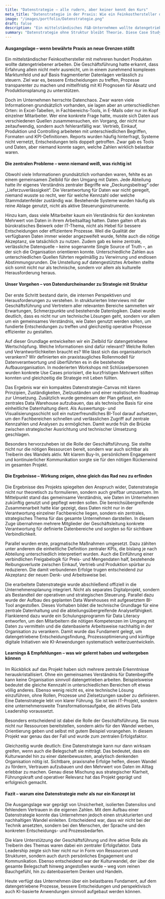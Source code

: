 ```yaml
---
title: "Datenstrategie – alle rudern, aber keiner kennt den Kurs"
meta_title: "Datenstrategie in der Praxis: Wie ein Feinkosthersteller das Datendurcheinander strukturiert hat"
image: "/images/portfolio/Datenstrategie.png"
draft: false
description: "Ein mittelständisches F&B-Unternehmen wollte datengetriebener werden und scheiterte zunächst an der Realität. Diese Case Study zeigt, wie es mit klarer Führung, Struktur und Pragmatismus doch noch klappte."
summary: "Datenstrategie ohne Struktur bleibt Theorie. Diese Case Study zeigt, wie ein mittelständisches Unternehmen aus der F&B-Branche sich vom Datenchaos zur gelebten Datenstrategie entwickelt hat – Schritt für Schritt, ohne das Rad neu zu erfinden."
---
```

#### Ausgangslage – wenn bewährte Praxis an neue Grenzen stößt

Ein mittelständischer Feinkosthersteller mit mehreren hundert Produkten wollte datengetriebener arbeiten. Die Geschäftsführung hatte erkannt, dass Erfahrung allein nicht mehr ausreicht, um in einem zunehmend komplexen Marktumfeld und auf Basis fragmentierter Datenlagen verlässlich zu steuern. Ziel war es, bessere Entscheidungen zu treffen, Prozesse transparenter zu machen und mittelfristig mit KI Prognosen für Absatz und Produktionsplanung zu unterstützen.

Doch im Unternehmen herrschte Datenchaos. Zwar waren viele Informationen grundsätzlich vorhanden, sie lagen aber an unterschiedlichen Orten: in Excel-Tabellen, in Fachbereichs-Tools, in E-Mails oder nur im Kopf einzelner Mitarbeiter. Wer eine konkrete Frage hatte, musste sich Daten aus verschiedenen Quellen zusammensuchen, ein Vorgang, der nicht nur zeitaufwendig, sondern auch fehleranfällig war. Vertrieb, Einkauf, Produktion und Controlling arbeiteten mit unterschiedlichen Begriffen, Formaten und KPI-Definitionen. Reports wurden häufig hinterfragt, Systeme nicht vernetzt, Entscheidungen teils doppelt getroffen. Zwar gab es Tools und Daten, aber niemand konnte sagen, welche Zahlen wirklich belastbar waren.

#### Die zentralen Probleme – wenn niemand weiß, was richtig ist

Obwohl viele Informationen grundsätzlich vorhanden waren, fehlte es an einem gemeinsamen Zielbild für den Umgang mit Daten. Jede Abteilung hatte ihr eigenes Verständnis zentraler Begriffe wie „Deckungsbeitrag“ oder „Lieferzuverlässigkeit“. Die Verantwortung für Daten war nicht geregelt, niemand wusste so recht, wer für welche Kennzahl oder welche Stammdatenfelder zuständig war. Bestehende Systeme wurden häufig als reine Ablage genutzt, nicht als aktive Steuerungsinstrumente.

Hinzu kam, dass viele Mitarbeiter kaum ein Verständnis für den konkreten Mehrwert von Daten in ihrem Arbeitsalltag hatten. Daten galten oft als bürokratisches Beiwerk oder IT-Thema, nicht als Hebel für bessere Entscheidungen oder effizientere Prozesse. Weil die Qualität der verfügbaren Daten immer wieder angezweifelt wurde, fehlte auch die nötige Akzeptanz, sie tatsächlich zu nutzen. Zudem gab es keine zentrale, verlässliche Datenquelle – keine sogenannte Single Source of Truth –, an der sich die Organisation orientieren konnte. Unterschiedliche Zahlen aus unterschiedlichen Quellen führten regelmäßig zu Verwirrung und endlosen Abstimmungsrunden. Die Umstellung auf datengestütztes Arbeiten stellte sich somit nicht nur als technische, sondern vor allem als kulturelle Herausforderung heraus.

#### Unser Vorgehen – von Datendurcheinander zu Strategie mit Struktur

Der erste Schritt bestand darin, die internen Perspektiven und Herausforderungen zu verstehen. In strukturierten Interviews mit der Geschäftsführung und Vertretern aller relevanten Bereiche sammelten wir Erwartungen, Schmerzpunkte und bestehende Datenlogiken. Dabei wurde deutlich, dass es nicht nur um technische Lösungen geht, sondern vor allem um ein gemeinsames Verständnis, wie Daten genutzt werden sollen, um fundierte Entscheidungen zu treffen und gleichzeitig operative Prozesse effizienter zu gestalten.

Auf dieser Grundlage entwickelten wir ein Zielbild für datengetriebene Wertschöpfung. Welche Informationen sind dafür relevant? Welche Rollen und Verantwortlichkeiten braucht es? Wie lässt sich das organisatorisch verankern? Wir definierten ein praxistaugliches Rollenmodell für Datenverantwortung und überführten es in die bestehende Aufbauorganisation. In moderierten Workshops mit Schlüsselpersonen wurden konkrete Use Cases priorisiert, die kurzfristigen Mehrwert stiften konnten und gleichzeitig die Strategie mit Leben füllten.

Das Ergebnis war ein kompaktes Datenstrategie-Canvas mit klaren Prinzipien, Zuständigkeiten, Zielzuständen und einer realistischen Roadmap zur Umsetzung. Zusätzlich wurde gemeinsam der Plan gefasst, ein zentrales Data Warehouse aufzubauen, das als technische Basis für eine einheitliche Datenhaltung dient. Als Auswertungs- und Visualisierungsschicht soll ein nutzerfreundliches BI-Tool darauf aufsetzen, um den Fachbereichen schnellen und verlässlichen Zugriff auf zentrale Kennzahlen und Analysen zu ermöglichen. Damit wurde früh die Brücke zwischen strategischer Ausrichtung und technischer Umsetzung geschlagen.

Besonders hervorzuheben ist die Rolle der Geschäftsführung. Sie stellte nicht nur die nötigen Ressourcen bereit, sondern war auch sichtbar als Treiberin des Wandels aktiv. Mit klarem Buy-In, persönlichem Engagement und kontinuierlicher Kommunikation sorgte sie für den nötigen Rückenwind im gesamten Projekt.

#### Die Ergebnisse – Wirkung zeigen, ohne gleich das Rad neu zu erfinden

Die Ergebnisse des Projekts spiegelten den Anspruch wider, Datenstrategie nicht nur theoretisch zu formulieren, sondern auch greifbar umzusetzen. Im Mittelpunkt stand das gemeinsame Verständnis, wie Daten im Unternehmen zukünftig genutzt und gepflegt werden sollen. Die bereichsübergreifende Zusammenarbeit hatte klar gezeigt, dass Daten nicht nur in der Verantwortung einzelner Fachbereiche liegen, sondern ein zentrales, strategisches Thema für das gesamte Unternehmen darstellen. In diesem Zuge übernahmen mehrere Mitglieder der Geschäftsleitung konkrete Verantwortung für definierte Datenbereiche und sorgten so für sichtbare Verbindlichkeit.

Parallel wurden erste, pragmatische Maßnahmen umgesetzt. Dazu zählten unter anderem die einheitliche Definition zentraler KPIs, die bislang je nach Abteilung unterschiedlich interpretiert wurden. Auch die Einführung einer verbindlichen Freigabelogik für Preis- und Mengendaten half, bestehende Reibungsverluste zwischen Einkauf, Vertrieb und Produktion spürbar zu reduzieren. Die damit verbundenen Erfolge trugen entscheidend zur Akzeptanz der neuen Denk- und Arbeitsweise bei.

Die erarbeitete Datenstrategie wurde abschließend offiziell in die Unternehmensplanung integriert. Nicht als separates Digitalprojekt, sondern als Bestandteil der operativen und strategischen Steuerung. Parallel dazu wurde der Aufbau des geplanten Data Warehouses mit aufgesetztem BI-Tool angestoßen. Dieses Vorhaben bildet die technische Grundlage für eine zentrale Datenhaltung und die abteilungsübergreifende Analysefähigkeit. Flankierend dazu wurde ein Schulungsprogramm für Data Literacy entworfen, um den Mitarbeitern die nötigen Kompetenzen im Umgang mit Daten zu vermitteln und die datenbasierte Arbeitsweise nachhaltig in der Organisation zu verankern. Damit wurde das Fundament gelegt, um datengetriebene Entscheidungsfindung, Prozessoptimierung und künftige digitale Initiativen wie KI-Anwendungen systematisch weiterzuentwickeln.

#### Learnings & Empfehlungen – was wir gelernt haben und weitergeben können

Im Rückblick auf das Projekt haben sich mehrere zentrale Erkenntnisse herauskristallisiert. Ohne ein gemeinsames Verständnis für Datenbegriffe kann keine Organisation sinnvoll datengetrieben arbeiten. Beispielsweise bedeutet die gleiche Kennzahl in unterschiedlichen Bereichen oft etwas völlig anderes. Ebenso wenig reicht es, eine technische Lösung einzuführen, ohne Rollen, Prozesse und Zielsetzungen sauber zu definieren. Eine Datenstrategie lebt von klarer Führung. Sie ist kein IT-Projekt, sondern eine unternehmensweite Transformationsaufgabe, die aktives Data Leadership voraussetzt.

Besonders entscheidend ist dabei die Rolle der Geschäftsführung. Sie muss nicht nur Ressourcen bereitstellen, sondern aktiv für den Wandel werben, Orientierung geben und selbst mit gutem Beispiel vorangehen. In diesem Projekt war genau das der Fall und wurde zum zentralen Erfolgsfaktor.

Gleichzeitig wurde deutlich: Eine Datenstrategie kann nur dann wirksam greifen, wenn auch die Belegschaft sie mitträgt. Das bedeutet, dass ein Kulturwandel hin zu einer datenbewussten, analytisch denkenden Organisation nötig ist. Sichtbare, praxisnahe Erfolge helfen, diesen Wandel zu fördern, Vertrauen aufzubauen und den Mehrwert von Daten im Alltag erlebbar zu machen. Genau diese Mischung aus strategischer Klarheit, Führungskraft und operativer Relevanz hat das Projekt geprägt und erfolgreich gemacht.

#### Fazit – warum eine Datenstrategie mehr als nur ein Konzept ist

Die Ausgangslage war geprägt von Unsicherheit, isolierten Datensilos und fehlendem Vertrauen in die eigenen Zahlen. Mit dem Aufbau einer Datenstrategie konnte das Unternehmen jedoch einen strukturierten und nachhaltigen Wandel einleiten. Entscheidend war, dass wir nicht bei der Technik ansetzten, sondern bei den Menschen, der Sprache und den konkreten Entscheidungs- und Prozessbedarfen.

Die klare Unterstützung der Geschäftsführung und ihre aktive Rolle als Treiberin des Themas waren dabei ein zentraler Erfolgsfaktor. Data Leadership zeigte sich hier nicht nur in Form von Ressourcen und Strukturen, sondern auch durch persönliches Engagement und Kommunikation. Ebenso entscheidend war der Kulturwandel, der über die gesamte Belegschaft hinweg angestoßen wurde – weg vom reinen Bauchgefühl, hin zu datenbasiertem Denken und Handeln.

Heute verfügt das Unternehmen über ein belastbares Fundament, auf dem datengetriebene Prozesse, bessere Entscheidungen und perspektivisch auch KI-basierte Anwendungen sinnvoll aufgebaut werden können.